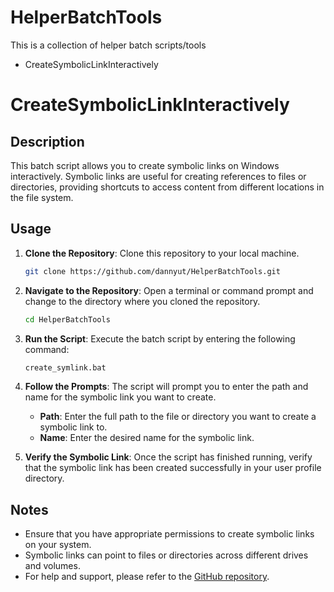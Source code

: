 # HelperBatchTools
This is a collection of helper batch scripts/tools
 - CreateSymbolicLinkInteractively

# CreateSymbolicLinkInteractively

## Description
This batch script allows you to create symbolic links on Windows interactively. Symbolic links are useful for creating references to files or directories, providing shortcuts to access content from different locations in the file system.

## Usage
1. **Clone the Repository**: Clone this repository to your local machine.

    ```bash
    git clone https://github.com/dannyut/HelperBatchTools.git
    ```

2. **Navigate to the Repository**: Open a terminal or command prompt and change to the directory where you cloned the repository.

    ```bash
    cd HelperBatchTools
    ```

3. **Run the Script**: Execute the batch script by entering the following command:

    ```bash
    create_symlink.bat
    ```

4. **Follow the Prompts**: The script will prompt you to enter the path and name for the symbolic link you want to create.

    - **Path**: Enter the full path to the file or directory you want to create a symbolic link to.
    - **Name**: Enter the desired name for the symbolic link.

5. **Verify the Symbolic Link**: Once the script has finished running, verify that the symbolic link has been created successfully in your user profile directory.

## Notes
- Ensure that you have appropriate permissions to create symbolic links on your system.
- Symbolic links can point to files or directories across different drives and volumes.
- For help and support, please refer to the [GitHub repository](https://github.com/dannyut/HelperBatchTools).

